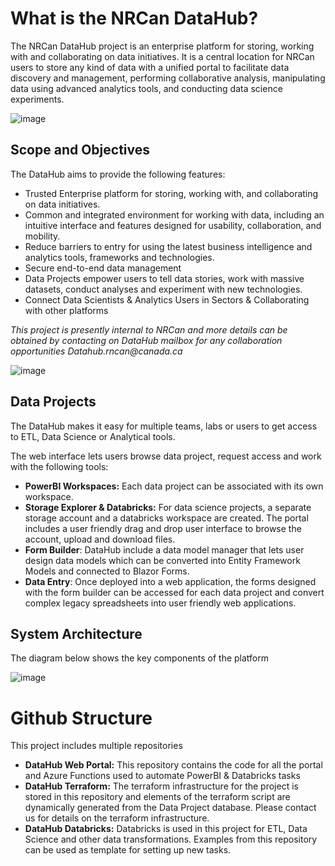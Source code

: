 
# What is the NRCan DataHub?

The NRCan DataHub project is an enterprise platform for storing, working with and collaborating on data initiatives.  It is a central location for NRCan users to store any kind of data with a unified portal to facilitate data discovery and management, performing collaborative analysis, manipulating data using advanced analytics tools, and conducting data science experiments.

![image](https://user-images.githubusercontent.com/82101285/129956914-9ebe7b07-25dd-4c2c-9da0-d8e8a2499c78.png)


## Scope and Objectives

The DataHub aims to provide the following features:
- Trusted Enterprise platform for storing, working with, and collaborating on data initiatives.
- Common and integrated environment for working with data, including an intuitive interface and features designed for usability, collaboration, and mobility.
- Reduce barriers to entry for using the latest business intelligence and analytics tools, frameworks and technologies.
- Secure end-to-end data management
- Data Projects empower users to tell data stories, work with massive datasets, conduct analyses and experiment with new technologies.
- Connect Data Scientists & Analytics Users in Sectors & Collaborating with other platforms

_This project is presently internal to NRCan and more details can be obtained by contacting on DataHub mailbox for any collaboration opportunities Datahub.rncan@canada.ca_

![image](https://user-images.githubusercontent.com/82101285/122599381-48a01d00-d03c-11eb-9bb8-a20d76646258.png)

## Data Projects

The DataHub makes it easy for multiple teams, labs or users to get access to ETL, Data Science or Analytical tools.

The web interface lets users browse data project, request access and work with the following tools:
- **PowerBI Workspaces:** Each data project can be associated with its own workspace.
- **Storage Explorer & Databricks:** For data science projects, a separate storage account and a databricks workspace are created. The portal includes a user friendly drag and drop user interface to browse the account, upload and download files.
- **Form Builder**: DataHub include a data model manager that lets user design data models which can be converted into Entity Framework Models and connected to Blazor Forms.
- **Data Entry**: Once deployed into a web application, the forms designed with the form builder can be accessed for each data project and convert complex legacy spreadsheets into user friendly web applications.

## System Architecture

The diagram below shows the key components of the platform

![image](https://user-images.githubusercontent.com/82101285/122604469-fd8a0800-d043-11eb-8e51-e1a3b3325ee2.png)

# Github Structure

This project includes multiple repositories
- **DataHub Web Portal:** This repository contains the code for all the portal and Azure Functions used to automate PowerBI & Databricks tasks
- **DataHub Terraform:** The terraform infrastructure for the project is stored in this repository and elements of the terraform script are dynamically generated from the Data Project database. Please contact us for details on the terraform infrastructure.
- **DataHub Databricks:** Databricks is used in this project for ETL, Data Science and other data transformations. Examples from this repository can be used as template for setting up new tasks.


